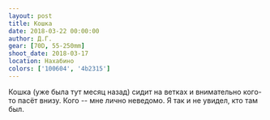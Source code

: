 ```yaml
---
layout: post
title: Кошка
date: 2018-03-22 00:00:00
author: Д.Г.
gear: [70D, 55-250mm]
shoot_date: 2018-03-17
location: Нахабино
colors: ['100604', '4b2315']
---
```

Кошка (уже была тут месяц назад) сидит на ветках и внимательно кого-то пасёт внизу. Кого -- мне лично неведомо. Я так и не увидел, кто там был.
